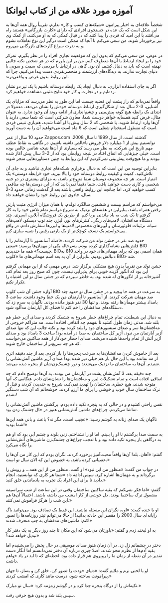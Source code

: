 # آموزه‌ مورد علاقه من از کتاب ایوانکا

شخصاً علاقه‌ای به اخبار پیرامون «شبکه‌های کسب و کار» ندارم. تقریباً روال همه آن‌ها به این شکل است که یک عده در جستجوی افرادی که دارای «کارت بازرگانی» هستند راه می‌افتند با این امید که فردی را پیدا کنند که در قبال کمکی که به او می‌کنند، از کمک وی نیز برخوردار شوند. من سعی می‌کنم تا آنجا که ممکن است درگیر این نوع تعاملات نشوم و به ندرت سراغ کارت‌های بازرگانی می‌روم.

 در عوض، من سعی می‌کنم که بدون این که موقعیت تجاری افراد را در نظر بگیرم، تمرکز خود را بر ایجاد ارتباط با آن‌ها معطوف کنم. من بر این باورم که در هر شخص نکته جالبی نهفته است که باید به دنبال کشف آن بود. گاهی در ارتباط با مردمی که سمت و سویی با دنیای تجارت ندارند، به دیدگاه‌‌های ارزشمند و منحصربفردی دست پیدا می‌کنیم، چرا که این روابط بدون غرض و واقعی‌ترند.

 اگر به جای استفاده ابزاری، به دنبال ایجاد یک رابطه دوستانه باشیم با یک تیر دو نشان زده‌ایم و در تجارت و کار خود نتایج مثبتی مشاهده خواهیم کرد.

 واقعاً نمی‌دانم که راز پشت این قضیه چیست اما این طور به نظر می‌رسد که مزایای یک آشنایی، 3-2 سال بعد از شکل‌گیری ارتباط دوستانه خودش را نشان می‌دهد. معمولا در ابتدای یک رابطه هیچ گونه پیش‌بینی و چشم‌اندازی از ادامه روند آن وجود ندارد. به عنوان مثال، فرض کنید همسایه خواهر دوست شما، معاون شرکتی است که شما سعی دارید با آن‌ها وارد ارتباط شوید، یا شخصی که 2 سال پیش با او آشنا شدید، هم‌بازی تنیس فردی است که مسئول استخدام شغلی است که 6 ماه است می‌خواهید آن را به دست آورید.

 حدود 10 سال از عمر Zappos.com گذشته است. از سال 1999 تا سال 2008، توانستیم بیش از 1 میلیارد دلار فروش ناخالص داشته باشیم. در نگاهی به نقاط عطف مهم تاریخ این شرکت، به نظر می رسد که بسیاری از آن‌ها نتیجه شانس خالص بوده است. خیلی چیزهایی که اتفاق افتاد در نتیجه روابطی بود که از 2-3 سال پیش آغاز شده بودند و ما هیچ‌وقت پیش‌بینی نمی‌کردیم که این روابط به چنین دستاوردهایی منجر شوند.

 بنابراین توصیه من این است که به دنبال برقراری شبکه‌های تجاری نباشید و به جای آن تلاش‌کنید، کمیت و کیفیت روابط دوستانه خود را بالا ببرید. خود «رابطه دوستی» یک امتیاز است. هر چه مجموعه دوستان شما متنوع‌تر باشد، به مزایای بیشتری در دو جنبه شخصی و کاری دست خواهید یافت. شما دقیقاً نمی‌دانید که از این دوستی‌ها چه منافعی کسب خواهید کرد، اما چنانچه این روابط واقعی باشند بعد از گذشت زمانی حدود 3-2 سال، جادوی این روابط خود را نشان خواهند داد.

 می‌خواستم که مراسم بیست و ششمین سالگرد تولدم، با همان میزان انرژی مثبت پارتی رقص همراه باشد، بنابراین در هفته‌های نزدیک به شروع مراسم تمام تلاش خود را به کار گرفتم تا یک شب به یاد ماندنی برپا کنم. از طریق یک فروشگاه آنلاین، اسپری، چند دستگاه مه‌افشان، لامپ‌های رنگی، کنترلرهای نور، لیزر، چند توپ دیسکو، لامپ‌های سیاه، تزئینات فلوئورسان و آویزهای مخصوص لامپ‌ها و لیزرها سفارش دادم. در واقع می‌خواستم یک نسخه کوچک‌تر از یک پارتی رقص را شبیه سازی کنم.

 حدود صد نفر در جشن تولد من شرکت کردند. فاصله آسانسور تا آپارتمانم را با فلش‌هایی نشانه‌گذاری کرده بودم. پسرخاله یکی از مهمان‌ها پرسید: «معنی BIO چیست؟»  همه ما خندیدیم.  BIOهمان اسمی بود که برای مهمانی‌های خود در واحد 810 به دنبالش بودیم. بنابراین از آن به بعد اسم مهمانی‌های ما «کلوپ BIO» شد.

 جشن تولد من تقریباً بدون هیچ مشکلی برگزار شد. درس مهمی که از این مهمانی گرفتم این بود که انگور گزینه خوبی برای پذیرایی نیست. چون که صبح روز بعد تمام کف آشپزخانه پر از انگورهای له شده بود. به خاطر سپردم که در جشن سال نو این اشتباه را تکرار نکنم.

 آوازه جشن آن شب کلوپ BIO به سرعت در همه جا پیچید و در جشن سال نو حدود چند صد مهمان شرکت کردند. از آسانسور تا آپارتمان من یک خط وجود داشت. ساعت 3 بامداد بیشتر مهمان‌ها رفته بودند. و تنها 30 نفر هنوز مانده بودند. ناگهان به سرم زد که دستگاه‌های مه‌افشان را خم کنم تا فضای کل آپارتمان مه‌آلود شود.

 به دنبال این شیطنت، تمام چراغ‌های خطر شروع به چشمک کردند و صدای آژیر خطر هم بلند شد. مدتی زمان طول کشید تا بفهمم چه اتفاقی افتاده است. مه متراکم خروجی از مه‌افشان‌ها سر و صدای سنسورهای دود را بلند کرده بود و نکته جالب این که تنها صدای آژیر آپارتمان من نبود، آژیر کل ساختمان به صدا در آمده بود! ساعت 3 بامداد بود و صدای آژیر آتش از تمام واحدها شنیده می‌شد. صدای اخطار خودکار از همه ساکنین می‌خواست که هر چه سریع‌تر از ساختمان خارج شوند.

 بعد از خاموش کردن مه‌افشان‌ها به سرعت پنجره‌ها را باز کردم. بعد از چند دقیقه اثری از مه نمانده بود با این حال باز هم خیلی دیر شده بود! صدای آژیر ماشین آتش‌نشانی را شنیدم. آن‌ها به ساختمان ما نزدیک می‌شدند و نور چشمک‌زن‌شان از پنجره دیده می‌شد.

 چند دقیقه بعد، 3 آتش‌نشان پشت در آپارتمان من بودند. به آن‌ها توضیح دادم که چه اتفاقی افتاده است و تمام تشکیلات لیزر و مه‌افشان‌ها را نشان‌شان دادم. هنگامی که آنها متوجه شدند، هیچ خطری ساختمان را تهدید نمی‌کند، شروع به خندیدن کردند و قبل از ترک ساختمان سال خوب و خوشی را برای ما آرزو کردند. خوشحالم که آن شب دستگیر نشدم!

 نفس راحتی کشیدم و در حالی که به پنجره تکیه داده بودم، برگشتن ماشین آتش‌نشانی را تماشا می‌کردم. چراغ‌های ماشین آتش‌نشانی هنوز در حال چشمک زدن بود.

 ناگهان یک صدای زنانه به گوشم رسید: «عجیب است، مگر نه؟ باعث و بانی همه این‌ها شما بودید!»

 به سمت صدا برگشتم تا او را ببینم. اما او را نشناختم. زنی بلوند و چشم آبی بود که او هم به درگاهی باز پنجره تکیه داده بود و با تعجب چراغ‌های چشمک‌زن ماشین‌های آتش‌نشانی را نگاه می‌کرد.

 گفتم: «آهان، بله! آن‌ها واقعاً محبت‌آمیز برخورد کردند. نگران بودم که این کار من آن‌ها را عصبانی کرده باشد، به خصوص این که الان سال نو است.»

 در جواب من گفت: «منظور من این نبود» او گفت، منظور من از این همه... و رویش را برگرداند و به مهمان‌ها اشاره کرد. سپس ادامه داد «شما هر کاری که توانستید، انجام دادید تا برای این افراد یک تجربه به یادماندنی خلق کنید.»

 گفتم: «اما فکر نمی‌کنم که بقیه ساکنین ساختمان وقتی در این ساعت از شب سراسیمه مشغول ترک ساختما بودند، دل خوشی از کار امشب من داشته باشند. احتمالاً آن‌ها هم این شب را هرگز فراموش نمی‌کنند.»

 او با خنده گفت: «اوه، نگران این مسئله نباشید. این فقط یک تصادف بود. می‌توانید باگ رایانه‌ای سال 2000 را مقصر این حادثه بدانید! از حالا می‌توانم تیتر روزنامه‌ها را تصور کنم: ماشین‌های مه‌فشان به چپ منحرف شدند!»

 به او لبخند زدم و گفتم: «باورتان می‌شود که این مکان تا چند روز دیگر به یک دفتر کار تبدیل خواهد شد؟»

 دختر در چشمانم زل زد. در آن زمان هنوز صدای موسیقی در حال پخش را می‌شنیدم اما بقیه آدم‌ها از نظرم محو شدند. اصلا چیزی درباره آن دختر نمی‌دانستم اما انگار دست تقدیر در آن نقطه از زمان ما را روبروی هم قرار داده بود. لحظه‌ای که تا ابد در یاد خواهم داشت.

 او با لحنی نرم و ملایم گفت: «دنیای خودت را تصور کن، خلق کن و بساز، تا جهان پیرامونت ساخته شود، درست مانند کاری که امشب کردی.»

 تکیه‌اش را از درگاه پنجره جدا کرد و در گوشم زمزمه کرد: «سال نو مبارک.»

 سپس بلند شد و بدون هیچ حرفی رفت.